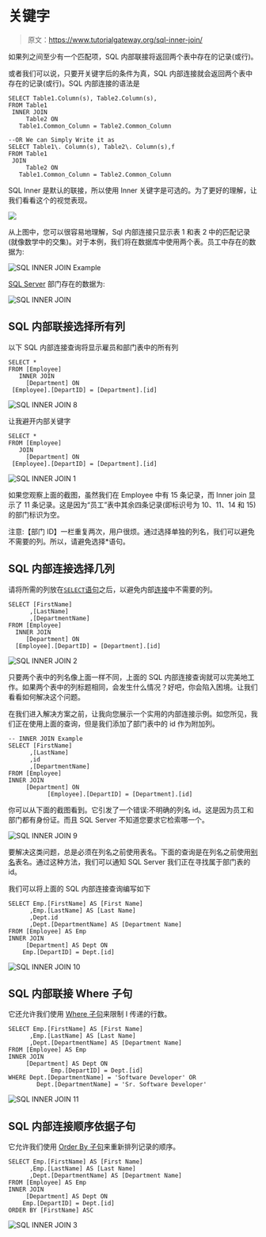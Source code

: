 # 关键字

> 原文：<https://www.tutorialgateway.org/sql-inner-join/>

如果列之间至少有一个匹配项，SQL 内部联接将返回两个表中存在的记录(或行)。

或者我们可以说，只要开关键字后的条件为真，SQL 内部连接就会返回两个表中存在的记录(或行)。SQL 内部连接的语法是

```
SELECT Table1.Column(s), Table2.Column(s),
FROM Table1
 INNER JOIN
     Table2 ON
   Table1.Common_Column = Table2.Common_Column

--OR We can Simply Write it as
SELECT Table1\. Column(s), Table2\. Column(s),f
FROM Table1
 JOIN
     Table2 ON
   Table1.Common_Column = Table2.Common_Column
```

SQL Inner 是默认的联接，所以使用 Inner 关键字是可选的。为了更好的理解，让我们看看这个的视觉表现。

![](img/ab6c2b9e608b3d207465b31b7ffc6ec5.png)

从上图中，您可以很容易地理解，Sql 内部连接只显示表 1 和表 2 中的匹配记录(就像数学中的交集)。对于本例，我们将在数据库中使用两个表。员工中存在的数据为:

![SQL INNER JOIN Example](img/0818dbcbb8a8dbe7dd9cff0fa2bed373.png)

[SQL Server](https://www.tutorialgateway.org/sql/) 部门存在的数据为:

![SQL INNER JOIN](img/aff47d2ce5cff6a22067a68da5303b1c.png)

## SQL 内部联接选择所有列

以下 SQL 内部连接查询将显示雇员和部门表中的所有列

```
SELECT *
FROM [Employee]
   INNER JOIN
     [Department] ON
 [Employee].[DepartID] = [Department].[id]
```

![SQL INNER JOIN 8](img/d3fb57bd8ca608c08d7cbdbb2a4dec51.png)

让我避开内部关键字

```
SELECT *
FROM [Employee]
   JOIN
     [Department] ON
 [Employee].[DepartID] = [Department].[id]
```

![SQL INNER JOIN 1](img/a72d112b79a99fdc698318440063e791.png)

如果您观察上面的截图，虽然我们在 Employee 中有 15 条记录，而 Inner join 显示了 11 条记录。这是因为“员工”表中其余四条记录(即标识号为 10、11、14 和 15)的部门标识为空。

注意:【部门 ID】一栏重复两次，用户很烦。通过选择单独的列名，我们可以避免不需要的列。所以，请避免选择*语句。

## SQL 内部连接选择几列

请将所需的列放在[`SELECT`语句](https://www.tutorialgateway.org/sql-select-statement/)之后，以避免内部[连接](https://www.tutorialgateway.org/sql-joins/)中不需要的列。

```
SELECT [FirstName]
      ,[LastName]
      ,[DepartmentName]
FROM [Employee]
  INNER JOIN
     [Department] ON
  [Employee].[DepartID] = [Department].[id]
```

![SQL INNER JOIN 2](img/b2ab5b73c88d43e23d3773d6344d68ad.png)

只要两个表中的列名像上面一样不同，上面的 SQL 内部连接查询就可以完美地工作。如果两个表中的列标题相同，会发生什么情况？好吧，你会陷入困境。让我们看看如何解决这个问题。

在我们进入解决方案之前，让我向您展示一个实用的内部连接示例。如您所见，我们正在使用上面的查询，但是我们添加了部门表中的 id 作为附加列。

```
-- INNER JOIN Example
SELECT [FirstName]
      ,[LastName]
      ,id
      ,[DepartmentName]
FROM [Employee]
INNER JOIN
     [Department] ON
           [Employee].[DepartID] = [Department].[id]
```

你可以从下面的截图看到。它引发了一个错误:不明确的列名 id。这是因为员工和部门都有身份证。而且 SQL Server 不知道您要求它检索哪一个。

![SQL INNER JOIN 9](img/c8d23eefbc42469ad487b4361fe152b5.png)

要解决这类问题，总是必须在列名之前使用表名。下面的查询是在列名之前使用[别名](https://www.tutorialgateway.org/sql-alias/)表名。通过这种方法，我们可以通知 SQL Server 我们正在寻找属于部门表的 id。

我们可以将上面的 SQL 内部连接查询编写如下

```
SELECT Emp.[FirstName] AS [First Name]
      ,Emp.[LastName] AS [Last Name]
	  ,Dept.id 
      ,Dept.[DepartmentName] AS [Department Name]
FROM [Employee] AS Emp
INNER JOIN
     [Department] AS Dept ON
    Emp.[DepartID] = Dept.[id]
```

![SQL INNER JOIN 10](img/11f58b7f8b556f18913a51b462320f95.png)

## SQL 内部联接 Where 子句

它还允许我们使用 [Where 子句](https://www.tutorialgateway.org/sql-where-clause/)来限制 I 传递的行数。

```
SELECT Emp.[FirstName] AS [First Name]
      ,Emp.[LastName] AS [Last Name]
      ,Dept.[DepartmentName] AS [Department Name]
FROM [Employee] AS Emp
INNER JOIN
     [Department] AS Dept ON
			Emp.[DepartID] = Dept.[id]
WHERE Dept.[DepartmentName] = 'Software Developer' OR
		Dept.[DepartmentName] = 'Sr. Software Developer'
```

![SQL INNER JOIN 11](img/025e297640e022423ff58537001eb5a0.png)

## SQL 内部连接顺序依据子句

它允许我们使用 [Order By 子句](https://www.tutorialgateway.org/sql-order-by-clause/)来重新排列记录的顺序。

```
SELECT Emp.[FirstName] AS [First Name]
      ,Emp.[LastName] AS [Last Name]
      ,Dept.[DepartmentName] AS [Department Name]
FROM [Employee] AS Emp
INNER JOIN
     [Department] AS Dept ON
    Emp.[DepartID] = Dept.[id]
ORDER BY [FirstName] ASC
```

![SQL INNER JOIN 3](img/c75dc3c51996f767d95771d43ea283b7.png)